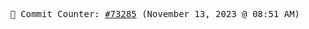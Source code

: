 <p align="center">
    <samp>
        📮 Commit Counter: <a href="https://github.com/Javascript-void0/Javascript-void0/commits/main">#73285</a> (November 13, 2023 @ 08:51 AM)
    </samp>
</p>